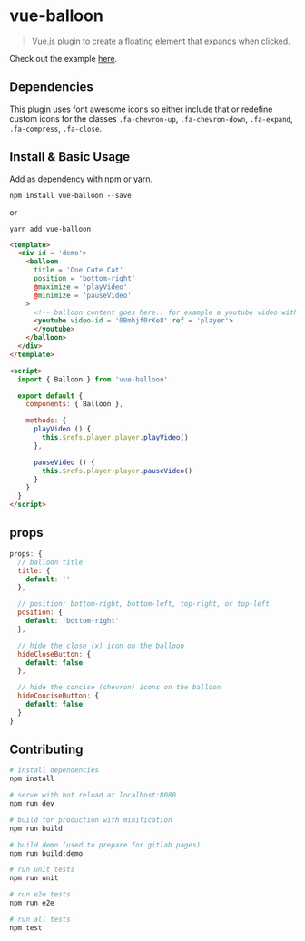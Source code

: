 # vue-balloon

> Vue.js plugin to create a floating element that expands when clicked.

Check out the example [here](https://kevinwarne.github.io/vue-balloon/).

## Dependencies

This plugin uses font awesome icons so either include that or redefine custom icons for the classes `.fa-chevron-up`, `.fa-chevron-down`, `.fa-expand`, `.fa-compress`, `.fa-close`.

## Install & Basic Usage

Add as dependency with npm or yarn.

`npm install vue-balloon --save`

or

`yarn add vue-balloon`

```html
<template>
  <div id = 'demo'>
    <balloon
      title = 'One Cute Cat'
      position = 'bottom-right'
      @maximize = 'playVideo'
      @minimize = 'pauseVideo'
    >
      <!-- balloon content goes here.. for example a youtube video with the vue-youtube-embed plugin -->
      <youtube video-id = '0Bmhjf0rKe8' ref = 'player'>
      </youtube>
    </balloon>
  </div>
</template>

<script>
  import { Balloon } from 'vue-balloon'

  export default {
    components: { Balloon },

    methods: {
      playVideo () {
        this.$refs.player.player.playVideo()
      },

      pauseVideo () {
        this.$refs.player.player.pauseVideo()
      }
    }
  }
</script>
```

## props

```javascript
props: {
  // balloon title
  title: {
    default: ''
  },

  // position: bottom-right, bottom-left, top-right, or top-left
  position: {
    default: 'bottom-right'
  },

  // hide the close (x) icon on the balloon
  hideCloseButton: {
    default: false
  },

  // hide the concise (chevron) icons on the balloon
  hideConciseButton: {
    default: false
  }
}
```

## Contributing

``` bash
# install dependencies
npm install

# serve with hot reload at localhost:8080
npm run dev

# build for production with minification
npm run build

# build demo (used to prepare for gitlab pages)
npm run build:demo

# run unit tests
npm run unit

# run e2e tests
npm run e2e

# run all tests
npm test
```
